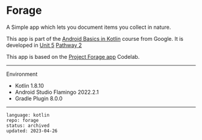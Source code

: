 # Forage

A Simple app which lets you document items you collect in nature.

This app is part of the [Android Basics in Kotlin] course from Google. It is developed in [Unit 5] [Pathway 2]

This app is based on the [Project Forage app] Codelab.

[Android Basics in Kotlin]: https://developer.android.com/courses/android-basics-kotlin/course
[Unit 5]: https://developer.android.com/courses/android-basics-kotlin/unit-5
[Pathway 2]: https://developer.android.com/courses/pathways/android-basics-kotlin-unit-5-pathway-2
[Project Forage app]: https://developer.android.com/codelabs/basic-android-kotlin-training-project-forage

---

Environment

- Kotlin 1.8.10
- Android Studio Flamingo 2022.2.1
- Gradle Plugin 8.0.0

---

```
language: kotlin
repo: forage
status: archived
updated: 2023-04-26
```